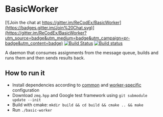 # BasicWorker

[![Join the chat at https://gitter.im/ReCodEx/BasicWorker](https://badges.gitter.im/Join%20Chat.svg)](https://gitter.im/ReCodEx/BasicWorker?utm_source=badge&utm_medium=badge&utm_campaign=pr-badge&utm_content=badge)
[![Build Status](https://travis-ci.org/ReCodEx/BasicWorker.svg?branch=master)](https://travis-ci.org/ReCodEx/BasicWorker)
[![Build status](https://ci.appveyor.com/api/projects/status/uoqm0w32b5u9k3cy/branch/master?svg=true)](https://ci.appveyor.com/project/Neloop/basicworker/branch/master)

A daemon that consumes assignments from the message queue, builds and runs them 
and then sends results back.

## How to run it

- Install dependencies according to [common](https://github.com/ReCodEx/GlobalWiki/wiki/System-configuration#common) and [worker-specific](https://github.com/ReCodEx/GlobalWiki/wiki/System-configuration#worker) configuration
- Download `zmq.hpp` and Google test framework using `git submodule update --init`
- Build with cmake: `mkdir build && cd build && cmake .. && make`
- Run `./basic-worker`
